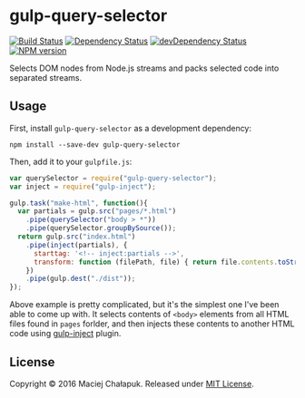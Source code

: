 # gulp-query-selector
[![Build Status][travis-image]][travis-url]
[![Dependency Status][david-image]][david-url]
[![devDependency Status][david-image-dev]][david-url-dev]
[![NPM version][npm-image]][npm-url]

Selects DOM nodes from Node.js streams and packs selected code into separated streams.

## Usage

First, install `gulp-query-selector` as a development dependency:

```shell
npm install --save-dev gulp-query-selector
```

Then, add it to your `gulpfile.js`:

```javascript
var querySelector = require("gulp-query-selector");
var inject = require("gulp-inject");

gulp.task("make-html", function(){
  var partials = gulp.src("pages/*.html")
    .pipe(querySelector("body > *"))
    .pipe(querySelector.groupBySource());
  return gulp.src("index.html")
    .pipe(inject(partials), {
      starttag: '<!-- inject:partials -->',
      transform: function (filePath, file) { return file.contents.toString('utf8'); }
    })
    .pipe(gulp.dest("./dist"));
});
```
Above example is pretty complicated, but it's the simplest one I've been able to come up with. It
selects contents of `<body>` elements from all HTML files found in `pages` forlder, and then injects
these contents to another HTML code using [gulp-inject](https://github.com/klei/gulp-inject) plugin.

## License

Copyright &copy; 2016 Maciej Chałapuk. Released under [MIT License](LICENSE).

[travis-url]: http://travis-ci.org/muroc/gulp-query-selector
[travis-image]: https://secure.travis-ci.org/muroc/gulp-query-selector.png?branch=master

[david-url]: https://david-dm.org/muroc/gulp-query-selector
[david-image]: https://david-dm.org/muroc/gulp-query-selector.svg

[david-url-dev]: https://david-dm.org/muroc/gulp-query-selector?type=dev
[david-image-dev]: https://david-dm.org/muroc/gulp-query-selector/dev-status.svg

[npm-url]: https://npmjs.org/package/gulp-query-selector
[npm-image]: https://badge.fury.io/js/gulp-query-selector.svg

